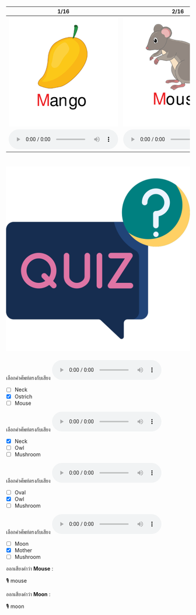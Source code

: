 <div class="carrousel">


|1/16|2/16|3/16|4/16|5/16|6/16|7/16|8/16|9/16|10/16|11/16|12/16|13/16|14/16|15/16|16/16|
| :----: | :----: | :----: | :----: | :----: | :----: | :----: | :----: | :----: | :----: | :----: | :----: | :----: | :----: | :----: | :----: |
|![](/media/img/M-N-O__mango.svg)|![](/media/img/M-N-O__mouse.svg)|![](/media/img/M-N-O__moon.svg)|![](/media/img/M-N-O__mother.svg)|![](/media/img/M-N-O__mushroom.svg)|![](/media/img/M-N-O__milk.svg)|![](/media/img/M-N-O__Notebook.svg)|![](/media/img/M-N-O__Neck.svg)|![](/media/img/M-N-O__Nine.svg)|![](/media/img/M-N-O__Noodles.svg)|![](/media/img/M-N-O__Night.svg)|![](/media/img/M-N-O__Ostrich.svg)|![](/media/img/M-N-O__Owl.svg)|![](/media/img/M-N-O__Olive.svg)|![](/media/img/M-N-O__Octopus.svg)|![](/media/img/M-N-O__Oval.svg)|
|![](/media/audio/mango.mp3)|![](/media/audio/mouse.mp3)|![](/media/audio/moon.mp3)|![](/media/audio/mother.mp3)|![](/media/audio/mushroom.mp3)|![](/media/audio/milk.mp3)|![](/media/audio/Notebook.mp3)|![](/media/audio/Neck.mp3)|![](/media/audio/Nine.mp3)|![](/media/audio/Noodles.mp3)|![](/media/audio/Night.mp3)|![](/media/audio/Ostrich.mp3)|![](/media/audio/Owl.mp3)|![](/media/audio/Olive.mp3)|![](/media/audio/Octopus.mp3)|![](/media/audio/Oval.mp3)|

</div>



# ![icon](/media/icons/quiz.svg) 

<div class=question>

เลือกคำศัพท์ตรงกับเสียง ![](/media/audio/Ostrich.mp3) 
 - [ ] Neck
 - [x] Ostrich
 - [ ] Mouse
</div>

<div class=question>

เลือกคำศัพท์ตรงกับเสียง ![](/media/audio/Neck.mp3) 
 - [x] Neck
 - [ ] Owl
 - [ ] Mushroom
</div>

<div class=question>

เลือกคำศัพท์ตรงกับเสียง ![](/media/audio/Owl.mp3) 
 - [ ] Oval
 - [x] Owl
 - [ ] Mushroom
</div>

<div class=question>

เลือกคำศัพท์ตรงกับเสียง ![](/media/audio/mother.mp3) 
 - [ ] Moon
 - [x] Mother
 - [ ] Mushroom
</div>

<div class=question>

ออกเสียงคำว่า **Mouse** :

🎙️ mouse

</div>
<div class=question>

ออกเสียงคำว่า **Moon** :

🎙️ moon

</div>
